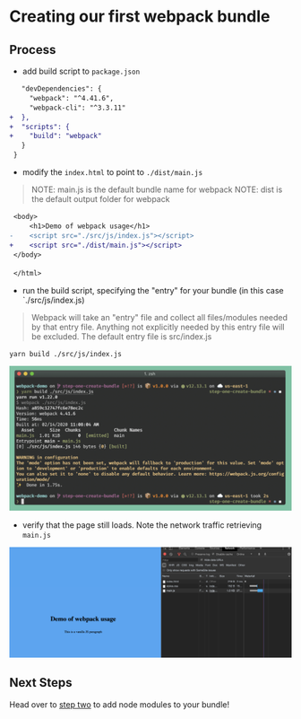 # Creating our first webpack bundle

## Process

- add build script to `package.json`

```diff
   "devDependencies": {
     "webpack": "^4.41.6",
     "webpack-cli": "^3.3.11"
+  },
+  "scripts": {
+    "build": "webpack"
   }
 }
```

- modify the `index.html` to point to `./dist/main.js`

> NOTE: main.js is the default bundle name for webpack
> NOTE: dist is the default output folder for webpack

```diff
 <body>
     <h1>Demo of webpack usage</h1>
-    <script src="./src/js/index.js"></script>
+    <script src="./dist/main.js"></script>
 </body>

 </html>
```

- run the build script, specifying the "entry" for your bundle (in this case `./src/js/index.js)

> Webpack will take an "entry" file and collect all files/modules needed by that entry file. Anything not explicitly needed by this entry file will be excluded. The default entry file is src/index.js

```shell
yarn build ./src/js/index.js
```

![Webpack bundling](./images/step-1-build-command.png)


- verify that the page still loads. Note the network traffic retrieving `main.js`

![Page using main.js](images/step-1-first-bundle.png)

## Next Steps

Head over to [step two](./step-2-adding-modules.md) to add node modules to your bundle!
